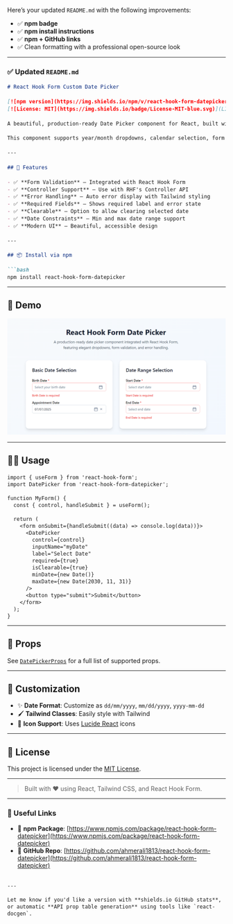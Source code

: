 Here’s your updated `README.md` with the following improvements:

* ✅ **npm badge**
* ✅ **npm install instructions**
* ✅ **npm + GitHub links**
* ✅ Clean formatting with a professional open-source look

---

### ✅ Updated `README.md`

````md
# React Hook Form Custom Date Picker

[![npm version](https://img.shields.io/npm/v/react-hook-form-datepicker?color=%2300b894&label=npm&style=flat-square)](https://www.npmjs.com/package/react-hook-form-datepicker)
[![License: MIT](https://img.shields.io/badge/License-MIT-blue.svg)](LICENSE)

A beautiful, production-ready Date Picker component for React, built with [React Hook Form](https://react-hook-form.com/), [Tailwind CSS](https://tailwindcss.com/), and [Lucide React](https://lucide.dev/icons/).

This component supports year/month dropdowns, calendar selection, form validation, error handling, and seamless integration with React Hook Form.

---

## 🚀 Features

- ✅ **Form Validation** – Integrated with React Hook Form
- ✅ **Controller Support** – Use with RHF's Controller API
- ✅ **Error Handling** – Auto error display with Tailwind styling
- ✅ **Required Fields** – Shows required label and error state
- ✅ **Clearable** – Option to allow clearing selected date
- ✅ **Date Constraints** – Min and max date range support
- ✅ **Modern UI** – Beautiful, accessible design

---

## 📦 Install via npm

```bash
npm install react-hook-form-datepicker
````

---

## 🧪 Demo

![Date Picker Demo](demo.png)

---

## 🧑‍💻 Usage

```tsx
import { useForm } from 'react-hook-form';
import DatePicker from 'react-hook-form-datepicker';

function MyForm() {
  const { control, handleSubmit } = useForm();

  return (
    <form onSubmit={handleSubmit((data) => console.log(data))}>
      <DatePicker
        control={control}
        inputName="myDate"
        label="Select Date"
        required={true}
        isClearable={true}
        minDate={new Date()}
        maxDate={new Date(2030, 11, 31)}
      />
      <button type="submit">Submit</button>
    </form>
  );
}
```

---

## 🔧 Props

See [`DatePickerProps`](src/types/datepicker.types.ts) for a full list of supported props.

---

## 🎨 Customization

* ✨ **Date Format**: Customize as `dd/mm/yyyy`, `mm/dd/yyyy`, `yyyy-mm-dd`
* 🖌️ **Tailwind Classes**: Easily style with Tailwind
* 🔧 **Icon Support**: Uses [Lucide React](https://lucide.dev/) icons

---

## 📄 License

This project is licensed under the [MIT License](LICENSE).

---

> Built with ❤️ using React, Tailwind CSS, and React Hook Form.

---

### 🔗 Useful Links

* 🔸 **npm Package**: [https://www.npmjs.com/package/react-hook-form-datepicker](https://www.npmjs.com/package/react-hook-form-datepicker)
* 🔸 **GitHub Repo**: [https://github.com/ahmerali1813/react-hook-form-datepicker](https://github.com/ahmerali1813/react-hook-form-datepicker)

```

---

Let me know if you'd like a version with **shields.io GitHub stats**, or automatic **API prop table generation** using tools like `react-docgen`.
```
